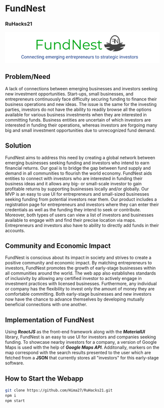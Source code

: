 # FundNest
### RuHacks21
![yyz](nestfundimg.png)

## Problem/Need
A lack of connections between emerging businesses and investors seeking new investment opportunities. Start-ups, small businesses, and entrepreneurs continuously face difficulty securing funding to finance their business operations and new ideas. The issue is the same for the investing parties, investors do not have the ability to readily browse all the options available for various business investments when they are interested in committing funds. Business entities are uncertain of which investors are interested in funding their operations, whereas investors are forgoing many big and small investment opportunities due to unrecognized fund demand. 


## Solution 
FundNest aims to address this need by creating a global network between emerging businesses seeking funding and investors who intend to earn financial returns. Our goal is to bridge the gap between fund supply and demand in all communities to flourish the world economy. FundNest aids entities to connect with investors who are interested in funding their business ideas and it allows any big- or small-scale investor to gain profitable returns by supporting businesses locally and/or globally. Our MVP is an easy to use UI for entrepreneurs and small-sized businesses seeking funding from potential investors near them. Our product includes a registration page for entrepreneurs and investors where they can enter their credentials as well as the funding they intend to seek or contribute. Moreover, both types of users can view a list of investors and businesses available to engage with and find their precise location via maps. Entrepreneurs and investors also have to ability to directly add funds in their accounts. 


## Community and Economic Impact
FundNest is conscious about its impact in society and strives to create a positive community and economic impact.
By matching entrepreneurs to investors, FundNest promotes the growth of early-stage businesses within all communities around the world. The web app also establishes standards of inclusivity by allowing any certified investor to actively engage in investment practices with licensed businesses. Furthermore, any individual or company has the flexibility to invest only the amount of money they are comfortable committing. Both early-stage businesses and new investors now have the chance to advance themselves by developing mutually beneficial connections with one another. 


## Implementation of FundNest
Using ***ReactJS*** as the front-end framework along with the ***MaterialUI*** library, FundNest is an easy to use UI for investors and companies seeking funding. To showcase nearby investors for a company, a version of Google Maps is used with the help of ***Google Maps API***. Additonally, markers on the map correspond with the search results presented to the user which are fetched from a **JSON** that currently stores all "investors" for this early-stage software. 


## How to Start the Webapp
```bash
git clone https://github.com/Hima27/RuHacks21.git
npm i
npm start
```
